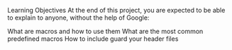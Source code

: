 Learning Objectives
At the end of this project, you are expected to be able to explain to anyone, without the help of Google:


What are macros and how to use them
What are the most common predefined macros
How to include guard your header files
